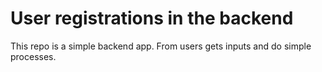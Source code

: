 # User registrations in the backend
This repo is a simple backend app. From users gets inputs and do simple processes.
